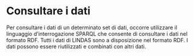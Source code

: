 # Consultare i dati 

Per consultare i dati di un determinato set di dati, occorre utilizzare il linguaggio d’interrogazione SPARQL che consente di consultare i dati nel formato RDF. Tutti i dati di LINDAS sono a disposizione nel formato RDF. I dati possono essere riutilizzati e combinati con altri dati.
